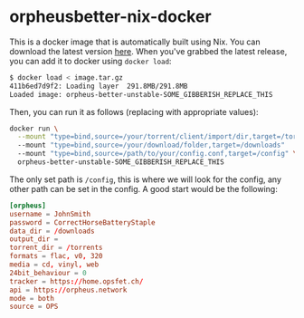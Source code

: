 # orpheusbetter-nix-docker

This is a docker image that is automatically built using Nix. You can download the latest version [here](https://github.com/blueberry-raspberry/orpheusbetter-nix-docker/tags). When you've grabbed the latest release, you can add it to docker using `docker load`:

```sh
$ docker load < image.tar.gz
411b6ed7d9f2: Loading layer  291.8MB/291.8MB
Loaded image: orpheus-better-unstable-SOME_GIBBERISH_REPLACE_THIS
```

Then, you can run it as follows (replacing with appropriate values):

```sh
docker run \
  --mount "type=bind,source=/your/torrent/client/import/dir,target=/torrents"
  --mount "type=bind,source=/your/download/folder,target=/downloads"
  --mount "type=bind,source=/path/to/your/config.conf,target=/config" \
  orpheus-better-unstable-SOME_GIBBERISH_REPLACE_THIS
```

The only set path is `/config`, this is where we will look for the config, any other path can be set in the config.
A good start would be the following:

```conf
[orpheus]
username = JohnSmith
password = CorrectHorseBatteryStaple
data_dir = /downloads
output_dir =
torrent_dir = /torrents
formats = flac, v0, 320
media = cd, vinyl, web
24bit_behaviour = 0
tracker = https://home.opsfet.ch/
api = https://orpheus.network
mode = both
source = OPS
```

